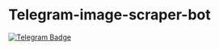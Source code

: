 # Telegram-image-scraper-bot





<div id="badges">
  <a href="https://t.me/hdqwallbot">
    <img src="https://img.shields.io/badge/Telegram-blue?style=for-the-badge&logo=telegram&logoColor=white" alt="Telegram Badge"/>
  </a>
